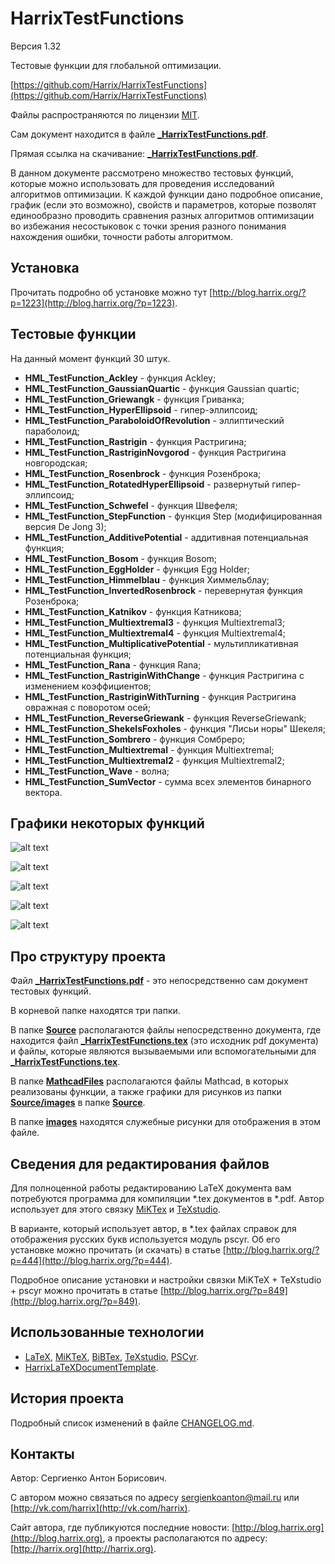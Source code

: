 # HarrixTestFunctions

Версия 1.32

Тестовые функции для глобальной оптимизации.

[https://github.com/Harrix/HarrixTestFunctions](https://github.com/Harrix/HarrixTestFunctions)

Файлы распространяются по лицензии [MIT](https://github.com/Harrix/HarrixTestFunctions/blob/master/LICENSE).

Сам документ находится в файле [**_HarrixTestFunctions.pdf**](https://github.com/Harrix/HarrixTestFunctions/blob/master/_HarrixTestFunctions.pdf).

Прямая ссылка на скачивание: [**_HarrixTestFunctions.pdf**](https://raw.github.com/Harrix/HarrixTestFunctions/master/_HarrixTestFunctions.pdf).

В данном документе рассмотрено множество тестовых функций, которые можно использовать для проведения исследований алгоритмов оптимизации. К каждой функции дано подробное описание, график (если это возможно), свойств и параметров, которые позволят единообразно проводить сравнения разных алгоритмов оптимизации во избежания несостыковок с точки зрения разного понимания нахождения ошибки, точности работы алгоритмом.

## Установка

Прочитать подробно об установке можно тут [http://blog.harrix.org/?p=1223](http://blog.harrix.org/?p=1223).

## Тестовые функции

На данный момент функций 30 штук.

* **HML_TestFunction_Ackley** - функция Ackley;
* **HML_TestFunction_GaussianQuartic** - функция Gaussian quartic;
* **HML_TestFunction_Griewangk** - функция Гриванка;
* **HML_TestFunction_HyperEllipsoid** - гипер-эллипсоид;
* **HML_TestFunction_ParaboloidOfRevolution** - эллиптический параболоид;
* **HML_TestFunction_Rastrigin** - функция Растригина;
* **HML_TestFunction_RastriginNovgorod** - функция Растригина новгородская;
* **HML_TestFunction_Rosenbrock** - функция Розенброка;
* **HML_TestFunction_RotatedHyperEllipsoid** - развернутый гипер-эллипсоид;
* **HML_TestFunction_Schwefel** - функция Швефеля;
* **HML_TestFunction_StepFunction** - функция Step (модифицированная версия De Jong 3);
* **HML_TestFunction_AdditivePotential** - аддитивная потенциальная функция;
* **HML_TestFunction_Bosom** - функция Bosom;
* **HML_TestFunction_EggHolder** - функция Egg Holder;
* **HML_TestFunction_Himmelblau** - функция Химмельблау;
* **HML_TestFunction_InvertedRosenbrock** - перевернутая функция Розенброка;
* **HML_TestFunction_Katnikov** - функция Катникова;
* **HML_TestFunction_Multiextremal3** - функция Multiextremal3;
* **HML_TestFunction_Multiextremal4** - функция Multiextremal4;
* **HML_TestFunction_MultiplicativePotential** - мультипликативная потенциальная функция;
* **HML_TestFunction_Rana** - функция Rana;
* **HML_TestFunction_RastriginWithChange** - функция Растригина с изменением коэффициентов;
* **HML_TestFunction_RastriginWithTurning** - функция Растригина овражная с поворотом осей;
* **HML_TestFunction_ReverseGriewank** - функция ReverseGriewank;
* **HML_TestFunction_ShekelsFoxholes** - функция "Лисьи норы" Шекеля;
* **HML_TestFunction_Sombrero** - функция Сомбреро;
* **HML_TestFunction_Multiextremal** - функция Multiextremal;
* **HML_TestFunction_Multiextremal2** - функция Multiextremal2;
* **HML_TestFunction_Wave** - волна;
* **HML_TestFunction_SumVector** - сумма всех элементов бинарного вектора.
 
## Графики некоторых функций

![alt text](https://raw.github.com/Harrix/HarrixTestFunctions/master/images/HML_TestFunction_Ackley.png "HML_TestFunction_Ackley")

![alt text](https://raw.github.com/Harrix/HarrixTestFunctions/master/images/HML_TestFunction_AdditivePotential.png "HML_TestFunction_AdditivePotential")

![alt text](https://raw.github.com/Harrix/HarrixTestFunctions/master/images/HML_TestFunction_ParaboloidOfRevolution.png "HML_TestFunction_ParaboloidOfRevolution")

![alt text](https://raw.github.com/Harrix/HarrixTestFunctions/master/images/HML_TestFunction_Rastrigin.png "HML_TestFunction_Rastrigin")

![alt text](https://raw.github.com/Harrix/HarrixTestFunctions/master/images/HML_TestFunction_Rosenbrock.png "HML_TestFunction_Rosenbrock")

## Про структуру проекта

Файл [**_HarrixTestFunctions.pdf**](https://github.com/Harrix/HarrixTestFunctions/blob/master/_HarrixTestFunctions.pdf) - это непосредственно сам документ тестовых функций.

В корневой папке находятся три папки. 

В папке [**Source**](https://github.com/Harrix/HarrixTestFunctions/blob/master/Source) располагаются файлы непосредственно документа, где находится файл [**_HarrixTestFunctions.tex**](https://github.com/Harrix/HarrixTestFunctions/blob/master/_HarrixTestFunctions.tex) (это исходник pdf документа) и файлы, которые являются вызываемыми или вспомогательными для [**_HarrixTestFunctions.tex**](https://github.com/Harrix/HarrixTestFunctions/blob/master/_HarrixTestFunctions.tex).

В папке [**MathcadFiles**](https://github.com/Harrix/HarrixTestFunctions/blob/master/MathcadFiles) располагаются файлы Mathcad, в которых реализованы функции, а также графики для рисунков из папки [**Source/images**](https://github.com/Harrix/HarrixTestFunctions/blob/master/Source/images) в папке [**Source**](https://github.com/Harrix/HarrixTestFunctions/blob/master/Source). 

В папке [**images**](https://github.com/Harrix/HarrixTestFunctions/blob/master/images) находятся служебные рисунки для отображения в этом файле.

## Сведения для редактирования файлов

Для полноценной работы редактированию LaTeX документа вам потребуются программа для компиляции \*.tex документов в \*.pdf. Автор использует для этого связку [MiKTex](http://www.miktex.org/) и [TeXstudio](http://texstudio.sourceforge.net/). 

В варианте, который использует автор, в \*.tex файлах справок для отображения русских букв используется модуль pscyr. Об его установке можно прочитать (и скачать) в статье [http://blog.harrix.org/?p=444](http://blog.harrix.org/?p=444).

Подробное описание установки и настройки связки MiKTeX + TeXstudio + pscyr можно прочитать в статье [http://blog.harrix.org/?p=849](http://blog.harrix.org/?p=849).

## Использованные технологии

- [LaTeX](http://ru.wikipedia.org/wiki/LaTeX), [MiKTeX](http://miktex.org/), [BiBTex](http://ru.wikipedia.org/wiki/BibTeX), [TeXstudio](http://texstudio.sourceforge.net/), [PSCyr]([http://blog.harrix.org/?p=444](http://blog.harrix.org/?p=444)).
- [HarrixLaTeXDocumentTemplate](https://github.com/Harrix/HarrixLaTeXDocumentTemplate).

## История проекта

Подробный список изменений в файле [CHANGELOG.md](https://github.com/Harrix/HarrixTestFunctions/blob/master/CHANGELOG.md).

## Контакты

Автор: Сергиенко Антон Борисович.

С автором можно связаться по адресу [sergienkoanton@mail.ru](mailto:sergienkoanton@mail.ru) или  [http://vk.com/harrix](http://vk.com/harrix).

Сайт автора, где публикуются последние новости: [http://blog.harrix.org](http://blog.harrix.org), а проекты располагаются по адресу: [http://harrix.org](http://harrix.org).